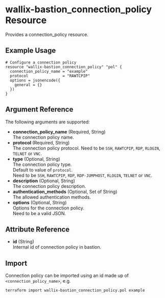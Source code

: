 # wallix-bastion_connection_policy Resource

Provides a connection_policy resource.

## Example Usage

```hcl
# Configure a connection policy
resource "wallix-bastion_connection_policy" "pol" {
  connection_policy_name = "example"
  protocol               = "RAWTCPIP"
  options = jsonencode({
    general = {}
  })
}
```

## Argument Reference

The following arguments are supported:

- **connection_policy_name** (Required, String)  
  The connection policy name.
- **protocol** (Required, String)  
  The connection policy protocol.
  Need to be `SSH`, `RAWTCPIP`, `RDP`, `RLOGIN`, `TELNET` or `VNC`.
- **type** (Optional, String)  
  The connection policy type.  
  Default to value of `protocol`.  
  Need to be `SSH`, `RAWTCPIP`, `RDP`, `RDP-JUMPHOST`, `RLOGIN`, `TELNET` or `VNC`.
- **description** (Optional, String)  
  The connection policy description.
- **authentication_methods** (Optional, Set of String)  
  The allowed authentication methods.
- **options** (Optional, String)  
  Options for the connection policy.  
  Need to be a valid JSON.

## Attribute Reference

- **id** (String)  
  Internal id of connection policy in bastion.

## Import

Connection policy can be imported using an id made up of `<connection_policy_name>`, e.g.

```shell
terraform import wallix-bastion_connection_policy.pol example
```

